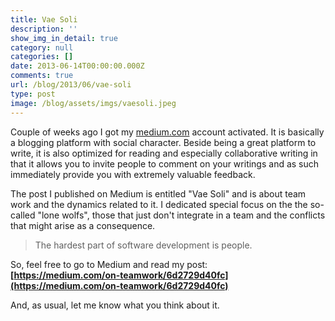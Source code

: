 ```yaml
---
title: Vae Soli
description: ''
show_img_in_detail: true
category: null
categories: []
date: 2013-06-14T00:00:00.000Z
comments: true
url: /blog/2013/06/vae-soli
type: post
image: /blog/assets/imgs/vaesoli.jpeg
---
```


Couple of weeks ago I got my [medium.com](http://medium.com) account activated. It is basically a blogging platform with social character. Beside being a great platform to write, it is also optimized for reading and especially collaborative writing in that it allows you to invite people to comment on your writings and as such immediately provide you with extremely valuable feedback.

The post I published on Medium is entitled "Vae Soli" and is about team work and the dynamics related to it. I dedicated special focus on the the so-called "lone wolfs", those that just don't integrate in a team and the conflicts that might arise as a consequence.

> The hardest part of software development is people.

So, feel free to go to Medium and read my post:  
**[https://medium.com/on-teamwork/6d2729d40fc](https://medium.com/on-teamwork/6d2729d40fc)**

And, as usual, let me know what you think about it.
